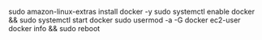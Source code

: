 sudo amazon-linux-extras install docker -y
sudo systemctl enable docker && sudo systemctl start docker
sudo usermod -a -G docker ec2-user
docker info && sudo reboot